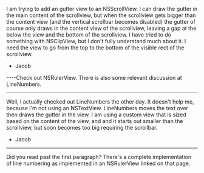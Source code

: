 

I am trying to add an gutter view to an NSScrollView. I can draw the gutter in the main content of the scrollview, but when the scrollview gets bigger than the content view (and the vertical scrollbar becomes disabled) the gutter of course only draws in the content view of the scrollview, leaving a gap at the below the view and the bottom of the scrollview. I have tried to do something with NSClipView, but I don't fully understand much about it. I need the view to go from the top to the bottom of the visible rect of the scrollview.

- Jacob

----Check out NSRulerView. There is also some relevant discussion at LineNumbers.

----

Well, I actually checked out LineNumbers the other day. It doesn't help me, because i'm not using an NSTextView. LineNumbers moves the text over then draws the gutter in the view. I am using a custom view that is sized based on the content of the view, and and it starts out smaller than the scrollview, but soon becomes too big requiring the scrollbar.

- Jacob

----
Did you read past the first paragraph? There's a complete implementation of line numbering as implemented in an NSRulerView linked on that page.
